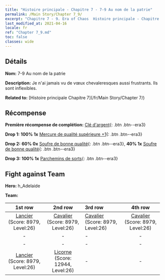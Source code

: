 ```yaml
---
title: "Histoire principale - Chapitre 7 - 7-9 Au nom de la patrie"
permalink: /Main Story/Chapter 7_9/
excerpt: "Chapitre 7 - 9. Era of Chaos  Histoire principale - Chapitre 7_9. 7-9 Au nom de la patrie"
last_modified_at: 2021-04-16
locale: fr
ref: "Chapter 7_9.md"
toc: false
classes: wide
---
```


## Détails

 **Nom:** 7-9 Au nom de la patrie

 **Description:** Je n'ai jamais vu de vœux chevaleresques aussi frustrants. Ils sont inflexibles.

 **Related to:** [Histoire principale Chapitre 7](/fr/Main Story/Chapter 7/)

## Récompense

 **Première récompense de complétion:** [Clé d'argent](/fr/Items/con_693/){: .btn .btn--era3}

 **Drop 1:** **100% 1x** [Mercure de qualité supérieure +1](/fr/Items/mat_21/){: .btn .btn--era3}

 **Drop 2:** **60% 0x** [Soufre de bonne qualité](/fr/Items/mat_15/){: .btn .btn--era3}, **40% 1x** [Soufre de bonne qualité](/fr/Items/mat_15/){: .btn .btn--era3}

 **Drop 3:** **100% 1x** [Parchemins de sorts](/fr/Items/con_694/){: .btn .btn--era3}


## Fight against Team
 **Hero:** h_Adelaide

 **Team:**


  | 1st row | 2nd row | 3rd row | 4th row |
  |:----:|:----:|:----|:----:|
  | [Lancier](/fr/units/Pikeman/) (Score: 8979, Level:26)  | [Cavalier](/fr/units/Cavalier/) (Score: 8979, Level:26)  | [Cavalier](/fr/units/Cavalier/) (Score: 8979, Level:26)  | [Cavalier](/fr/units/Cavalier/) (Score: 8979, Level:26)  |
  | - | - | - | - |
  | - | - | - | - |
  | [Lancier](/fr/units/Pikeman/) (Score: 8979, Level:26)  | [Licorne](/fr/units/Unicorn/) (Score: 12944, Level:26)  | - | - |


